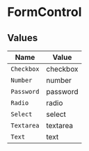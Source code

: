 # FormControl


## Values

| Name       | Value      |
| ---------- | ---------- |
| `Checkbox` | checkbox   |
| `Number`   | number     |
| `Password` | password   |
| `Radio`    | radio      |
| `Select`   | select     |
| `Textarea` | textarea   |
| `Text`     | text       |